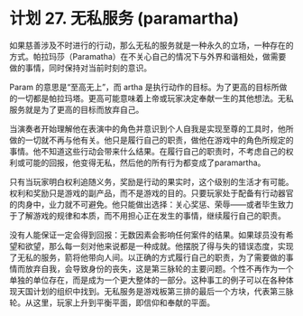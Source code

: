 # 计划 27. 无私服务 (paramartha)

如果慈善涉及不时进行的行动，那么无私的服务就是一种永久的立场，一种存在的方式。帕拉玛莎（Paramatha）在不关心自己的情况下与外界和谐相处，做需要做的事情，同时保持对当前时刻的意识。

Param 的意思是“至高无上”，而 artha 是执行动作的目标。为了更高的目标所做的一切都是帕拉玛塔。更高可能意味着上帝或玩家决定奉献一生的其他想法。无私服务就是为了更高的目标而放弃自己。

当演奏者开始理解他在表演中的角色并意识到个人自我是实现至尊的工具时，他所做的一切就不再与他有关。他只是履行自己的职责，做他在游戏中的角色所规定的事情。他不知道这些行动会带来什么结果。在履行自己的职责时，不考虑自己的权利或可能的回报，他变得无私，然后他的所有行为都变成了paramartha。

只有当玩家明白权利追随义务，奖励是行动的果实时，这个级别的生活才有可能。权利和奖励只是游戏的副产品，而不是游戏的目的。只要玩家处于配备有行动器官的肉身中，业力就不可避免。他只能做出选择：关心奖惩、荣辱——或者毕生致力于了解游戏的规律和本质，而不用担心正在发生的事情，继续履行自己的职责。

没有人能保证一定会得到回报：无数因素会影响任何案件的结果。如果球员没有希望和欲望，那么每一刻对他来说都是一种成就。他摆脱了得与失的错误态度，实现了无私的服务，箭将他带向人间。以正确的方式履行自己的职责，为了需要做的事情而放弃自我，会导致身份的丧失，这是第三脉轮的主要问题。个性不再作为一个单独的单位存在，而是成为一个更大整体的一部分。这种事工的例子可以在各种体现天国计划的组织中找到。无私服务是游戏板第三排的最后一个方块，代表第三脉轮。从这里，玩家上升到平衡平面，即信仰和奉献的平面。
